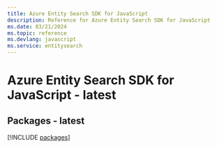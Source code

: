 ```yaml
---
title: Azure Entity Search SDK for JavaScript
description: Reference for Azure Entity Search SDK for JavaScript
ms.date: 03/21/2024
ms.topic: reference
ms.devlang: javascript
ms.service: entitysearch
---
```

# Azure Entity Search SDK for JavaScript - latest
## Packages - latest
[!INCLUDE [packages](entity-search-index.md)]